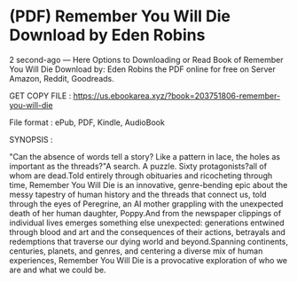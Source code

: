 # (PDF) Remember You Will Die Download by Eden  Robins

2 second-ago — Here Options to Downloading or Read Book of Remember You Will Die Download by: Eden Robins the PDF online for free on Server Amazon, Reddit, Goodreads.

GET COPY FILE : https://us.ebookarea.xyz/?book=203751806-remember-you-will-die

File format : ePub, PDF, Kindle, AudioBook

SYNOPSIS :

"Can the absence of words tell a story? Like a pattern in lace, the holes as important as the threads?"A search. A puzzle. Sixty protagonists?all of whom are dead.Told entirely through obituaries and ricocheting through time, Remember You Will Die is an innovative, genre-bending epic about the messy tapestry of human history and the threads that connect us, told through the eyes of Peregrine, an AI mother grappling with the unexpected death of her human daughter, Poppy.And from the newspaper clippings of individual lives emerges something else unexpected: generations entwined through blood and art and the consequences of their actions, betrayals and redemptions that traverse our dying world and beyond.Spanning continents, centuries, planets, and genres, and centering a diverse mix of human experiences, Remember You Will Die is a provocative exploration of who we are and what we could be.
